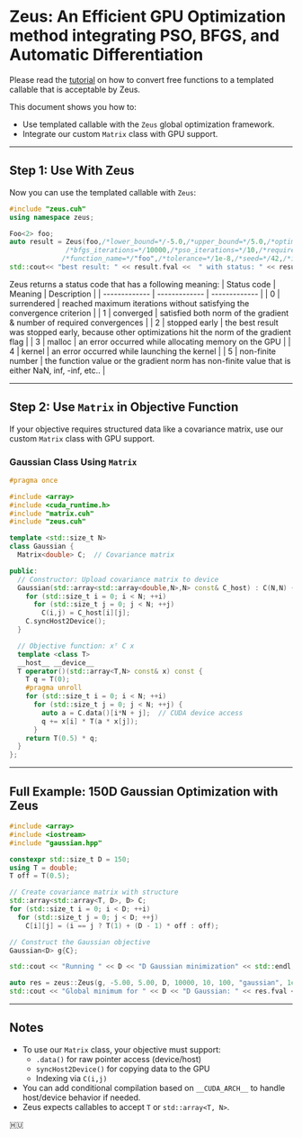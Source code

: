 # Zeus: An Efficient GPU Optimization method integrating PSO, BFGS, and Automatic Differentiation 

Please read the [tutorial](https://github.com/fnal-numerics/global-optimizer-gpu/tree/main/benchmarks/tutorial.md) on how to convert free functions to a templated callable that is acceptable by Zeus.

This document shows you how to:

- Use templated callable with the `Zeus` global optimization framework.
- Integrate our custom `Matrix` class with GPU support.

---

## Step 1: Use With Zeus

Now you can use the templated callable with `Zeus`:

```cpp
#include "zeus.cuh"
using namespace zeus;

Foo<2> foo;
auto result = Zeus(foo,/*lower_bound=*/-5.0,/*upper_bound=*/5.0,/*optimization=*/1024,
              /*bfgs_iterations=*/10000,/*pso_iterations=*/10,/*required_convergences=*/100,
             /*function_name=*/"foo",/*tolerance=*/1e-8,/*seed=*/42,/*index_of_run=*/run);
std::cout<< "best result: " << result.fval <<  " with status: " << result.status << std::endl;
```

Zeus returns a status code that has a following meaning:
| Status code | Meaning    | Description      |
| ------------- | ------------- | ------------- |
| 0 | surrendered | reached maximum iterations without satisfying the convergence criterion |
| 1 | converged  | satisfied both norm of the gradient & number of required convergences |
| 2 | stopped early | the best result was stopped early, because other optimizations hit the norm of the gradient flag |
| 3 | malloc | an error occurred while allocating memory on the GPU |
| 4 | kernel | an error occurred while launching the kernel |
| 5 | non-finite number | the function value or the gradient norm has non-finite value that is either NaN, inf, -inf, etc.. |

---

## Step 2: Use `Matrix` in Objective Function

If your objective requires structured data like a covariance matrix, use our custom `Matrix` class with GPU support.

### Gaussian Class Using `Matrix`

```cpp
#pragma once

#include <array>
#include <cuda_runtime.h>
#include "matrix.cuh"
#include "zeus.cuh"

template <std::size_t N>
class Gaussian {
  Matrix<double> C;  // Covariance matrix

public:
  // Constructor: Upload covariance matrix to device
  Gaussian(std::array<std::array<double,N>,N> const& C_host) : C(N,N) {
    for (std::size_t i = 0; i < N; ++i)
      for (std::size_t j = 0; j < N; ++j)
        C(i,j) = C_host[i][j];
    C.syncHost2Device();
  }

  // Objective function: xᵀ C x
  template <class T>
  __host__ __device__
  T operator()(std::array<T,N> const& x) const {
    T q = T(0);
    #pragma unroll
    for (std::size_t i = 0; i < N; ++i)
      for (std::size_t j = 0; j < N; ++j) {
        auto a = C.data()[i*N + j];  // CUDA device access
        q += x[i] * T(a * x[j]);
      }
    return T(0.5) * q;
  }
};
```

---

## Full Example: 150D Gaussian Optimization with Zeus

```cpp
#include <array>
#include <iostream>
#include "gaussian.hpp" 

constexpr std::size_t D = 150;
using T = double;
T off = T(0.5);

// Create covariance matrix with structure
std::array<std::array<T, D>, D> C;
for (std::size_t i = 0; i < D; ++i)
  for (std::size_t j = 0; j < D; ++j)
    C[i][j] = (i == j ? T(1) + (D - 1) * off : off);

// Construct the Gaussian objective
Gaussian<D> g{C};

std::cout << "Running " << D << "D Gaussian minimization" << std::endl;

auto res = zeus::Zeus(g, -5.00, 5.00, D, 10000, 10, 100, "gaussian", 1e-8, 42, run);
std::cout << "Global minimum for " << D << "D Gaussian: " << res.fval << std::endl;
```

---

## Notes

- To use our `Matrix` class, your objective must support:
  - `.data()` for raw pointer access (device/host)
  - `syncHost2Device()` for copying data to the GPU
  - Indexing via `C(i,j)`
- You can add conditional compilation based on `__CUDA_ARCH__` to handle host/device behavior if needed.
- Zeus expects callables to accept `T` or `std::array<T, N>`.



🇭🇺
